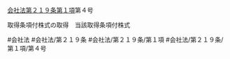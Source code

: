 [会社法第２１９条第１項](会社法＿＿＿＿第２１９条第１項)第４号

取得条項付株式の取得　当該取得条項付株式


#会社法
#会社法/第２１９条
#会社法/第２１９条/第１項
#会社法/第２１９条/第１項/第４号
